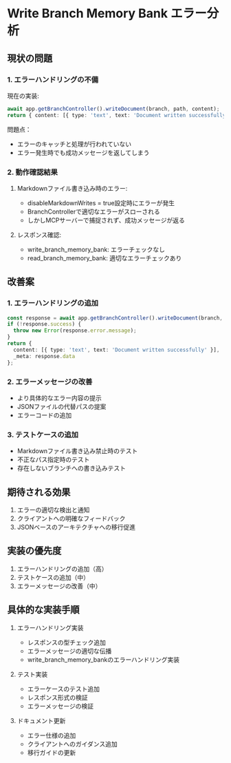 # Write Branch Memory Bank エラー分析

## 現状の問題

### 1. エラーハンドリングの不備
現在の実装:
```typescript
await app.getBranchController().writeDocument(branch, path, content);
return { content: [{ type: 'text', text: 'Document written successfully' }] };
```

問題点：
- エラーのキャッチと処理が行われていない
- エラー発生時でも成功メッセージを返してしまう

### 2. 動作確認結果
1. Markdownファイル書き込み時のエラー:
   - disableMarkdownWrites = true設定時にエラーが発生
   - BranchControllerで適切なエラーがスローされる
   - しかしMCPサーバーで捕捉されず、成功メッセージが返る

2. レスポンス確認:
   - write_branch_memory_bank: エラーチェックなし
   - read_branch_memory_bank: 適切なエラーチェックあり

## 改善案

### 1. エラーハンドリングの追加
```typescript
const response = await app.getBranchController().writeDocument(branch, path, content);
if (!response.success) {
  throw new Error(response.error.message);
}
return {
  content: [{ type: 'text', text: 'Document written successfully' }],
  _meta: response.data
};
```

### 2. エラーメッセージの改善
- より具体的なエラー内容の提示
- JSONファイルの代替パスの提案
- エラーコードの追加

### 3. テストケースの追加
- Markdownファイル書き込み禁止時のテスト
- 不正なパス指定時のテスト
- 存在しないブランチへの書き込みテスト

## 期待される効果

1. エラーの適切な検出と通知
2. クライアントへの明確なフィードバック
3. JSONベースのアーキテクチャへの移行促進

## 実装の優先度

1. エラーハンドリングの追加（高）
2. テストケースの追加（中）
3. エラーメッセージの改善（中）

## 具体的な実装手順

1. エラーハンドリング実装
   - レスポンスの型チェック追加
   - エラーメッセージの適切な伝播
   - write_branch_memory_bankのエラーハンドリング実装

2. テスト実装
   - エラーケースのテスト追加
   - レスポンス形式の検証
   - エラーメッセージの検証

3. ドキュメント更新
   - エラー仕様の追加
   - クライアントへのガイダンス追加
   - 移行ガイドの更新
